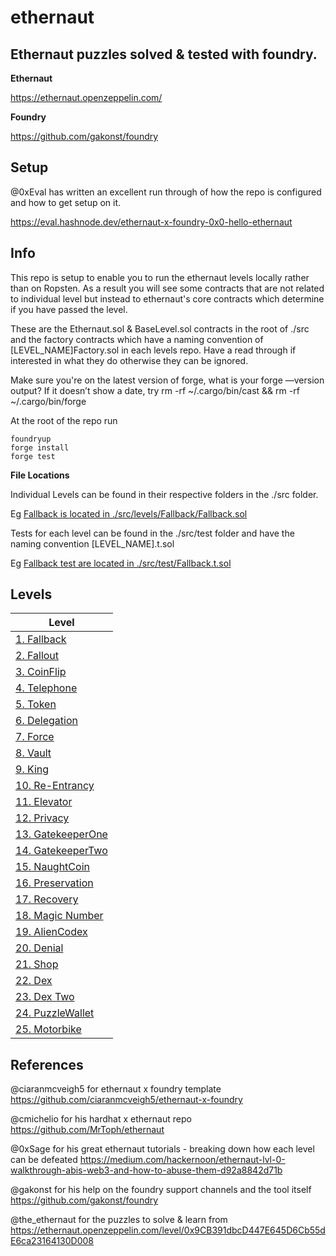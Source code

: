 # ethernaut

## Ethernaut puzzles solved & tested with foundry.

**Ethernaut**

https://ethernaut.openzeppelin.com/

**Foundry**

https://github.com/gakonst/foundry

## Setup

@0xEval has written an excellent run through of how the repo is configured and how to get setup on it.

https://eval.hashnode.dev/ethernaut-x-foundry-0x0-hello-ethernaut

## Info

This repo is setup to enable you to run the ethernaut levels locally rather than on Ropsten. As a result you will see some contracts that are not related to individual level but instead to ethernaut's core contracts which determine if you have passed the level.

These are the Ethernaut.sol & BaseLevel.sol contracts in the root of ./src and the factory contracts which have a naming convention of [LEVEL_NAME]Factory.sol in each levels repo. Have a read through if interested in what they do otherwise they can be ignored.

Make sure you're on the latest version of forge, what is your forge —version output?
If it doesn’t show a date, try rm -rf ~/.cargo/bin/cast && rm -rf ~/.cargo/bin/forge

At the root of the repo run

```
foundryup
forge install
forge test
```

**File Locations**

Individual Levels can be found in their respective folders in the ./src folder.

Eg [Fallback is located in ./src/levels/Fallback/Fallback.sol](src/levels/Fallback/Fallback.sol)

Tests for each level can be found in the ./src/test folder and have the naming convention [LEVEL_NAME].t.sol

Eg [Fallback test are located in ./src/test/Fallback.t.sol](src/test/Fallback.t.sol)

## Levels

| Level                                         |
| --------------------------------------------- |
| [1. Fallback](src/levels/01-Fallback/)        |
| [2. Fallout](src/levels/02-Fallout)           |
| [3. CoinFlip](src/levels/03-Coinflip)         |
| [4. Telephone](src/levels/04-Telephone)       |
| [5. Token](src/levels/05-Token/)              |
| [6. Delegation](src/levels/06-Delegation)     |
| [7. Force](src/levels/07-Force)               |
| [8. Vault](src/levels/Vault)                  |
| [9. King](src/levels/King)                    |
| [10. Re-Entrancy](src/levels/Reentrance)      |
| [11. Elevator](src/levels/Elevator)           |
| [12. Privacy](src/levels/Privacy)             |
| [13. GatekeeperOne](src/levels/GatekeeperOne) |
| [14. GatekeeperTwo](src/levels/GatekeeperTwo) |
| [15. NaughtCoin](src/levels/NaughtCoin)       |
| [16. Preservation](src/levels/Preservation)   |
| [17. Recovery](src/levels/Recovery)           |
| [18. Magic Number](src/levels/MagicNum)       |
| [19. AlienCodex](src/levels/AlienCodex)       |
| [20. Denial](src/levels/Denial)               |
| [21. Shop](src/levels/Shop)                   |
| [22. Dex](src/levels/Dex)                     |
| [23. Dex Two](src/levels/DexTwo)              |
| [24. PuzzleWallet](src/levels/PuzzleWallet)   |
| [25. Motorbike](src/levels/Motorbike)         |

## References

@ciaranmcveigh5 for ethernaut x foundry template https://github.com/ciaranmcveigh5/ethernaut-x-foundry

@cmichelio for his hardhat x ethernaut repo
https://github.com/MrToph/ethernaut

@0xSage for his great ethernaut tutorials - breaking down how each level can be defeated
https://medium.com/hackernoon/ethernaut-lvl-0-walkthrough-abis-web3-and-how-to-abuse-them-d92a8842d71b

@gakonst for his help on the foundry support channels and the tool itself
https://github.com/gakonst/foundry

@the_ethernaut for the puzzles to solve & learn from
https://ethernaut.openzeppelin.com/level/0x9CB391dbcD447E645D6Cb55dE6ca23164130D008
